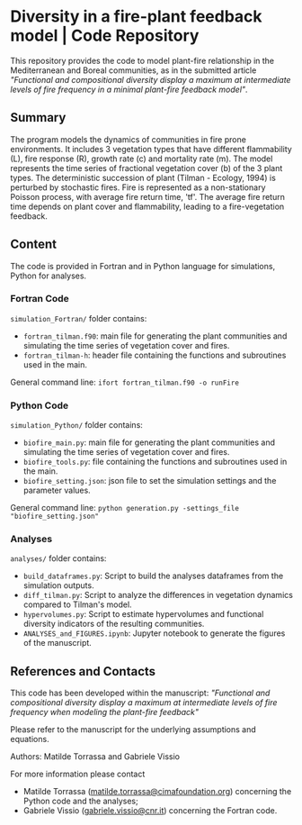 # Diversity in a fire-plant feedback model | Code Repository

This repository provides the code to model plant-fire relationship in the Mediterranean and Boreal communities, as in the submitted article *"Functional and compositional diversity display a maximum at intermediate levels of fire frequency in a minimal plant-fire feedback model"*.

## Summary
The program models the dynamics of communities in fire prone environments. It includes 3 vegetation types that have different flammability (L), fire response (R), growth rate (c) and mortality rate (m). The model represents the time series of fractional vegetation cover (b) of the 3 plant types. The deterministic succession of plant (Tilman - Ecology, 1994) is perturbed by stochastic fires. Fire is represented as a non-stationary Poisson process, with average fire return time, 'tf'. The average fire return time depends on plant cover and flammability, leading to a fire-vegetation feedback.

## Content

The code is provided in Fortran and in Python language for simulations, Python for analyses.

### Fortran Code

```simulation_Fortran/``` folder contains:

* `fortran_tilman.f90`: main file for generating the plant communities and simulating the time series of vegetation cover and fires.
* `fortran_tilman-h`: header file containing the functions and subroutines used in the main.

General command line:
`ifort fortran_tilman.f90 -o runFire`

### Python Code

```simulation_Python/``` folder contains:

* `biofire_main.py`: main file for generating the plant communities and simulating the time series of vegetation cover and fires.
* `biofire_tools.py`: file containing the functions and subroutines used in the main.
* `biofire_setting.json`: json file to set the simulation settings and the parameter values.

General command line:
`python generation.py -settings_file "biofire_setting.json"`

### Analyses

```analyses/``` folder contains:

* `build_dataframes.py`: Script to build the analyses dataframes from the simulation outputs.
* `diff_tilman.py`: Script to analyze the differences in vegetation dynamics compared to Tilman's model.
* `hypervolumes.py`: Script to estimate hypervolumes and functional diversity indicators of the resulting communities.
* `ANALYSES_and_FIGURES.ipynb`: Jupyter notebook to generate the figures of the manuscript.

## References and Contacts
This code has been developed within the manuscript: *"Functional and compositional diversity display a maximum at intermediate levels of fire frequency when modeling the plant-fire feedback"*

Please refer to the manuscript for the underlying assumptions and equations.

Authors: Matilde Torrassa and Gabriele Vissio

For more information please contact
- Matilde Torrassa (matilde.torrassa@cimafoundation.org) concerning the Python code and the analyses;
- Gabriele Vissio (gabriele.vissio@cnr.it) concerning the Fortran code.
